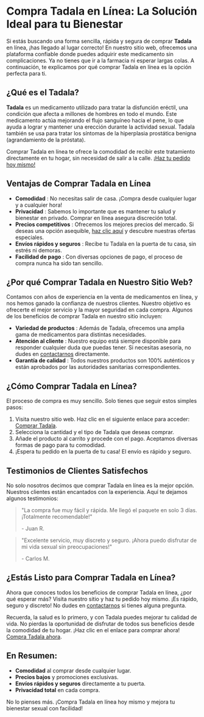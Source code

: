 # Compra Tadala en Línea: La Solución Ideal para tu Bienestar

Si estás buscando una forma sencilla, rápida y segura de comprar **Tadala** en línea, ¡has llegado al lugar correcto! En nuestro sitio web, ofrecemos una plataforma confiable donde puedes adquirir este medicamento sin complicaciones. Ya no tienes que ir a la farmacia ni esperar largas colas. A continuación, te explicamos por qué comprar Tadala en línea es la opción perfecta para ti.

## ¿Qué es el Tadala?

**Tadala** es un medicamento utilizado para tratar la disfunción eréctil, una condición que afecta a millones de hombres en todo el mundo. Este medicamento actúa mejorando el flujo sanguíneo hacia el pene, lo que ayuda a lograr y mantener una erección durante la actividad sexual. Tadala también se usa para tratar los síntomas de la hiperplasia prostática benigna (agrandamiento de la próstata).

Comprar Tadala en línea te ofrece la comodidad de recibir este tratamiento directamente en tu hogar, sin necesidad de salir a la calle. [¡Haz tu pedido hoy mismo!](https://tinyurl.com/buytadala)

## Ventajas de Comprar Tadala en Línea

- **Comodidad** : No necesitas salir de casa. ¡Compra desde cualquier lugar y a cualquier hora!
- **Privacidad** : Sabemos lo importante que es mantener tu salud y bienestar en privado. Comprar en línea asegura discreción total.
- **Precios competitivos** : Ofrecemos los mejores precios del mercado. Si deseas una opción asequible, [haz clic aquí](https://tinyurl.com/buytadala) y descubre nuestras ofertas especiales.
- **Envíos rápidos y seguros** : Recibe tu Tadala en la puerta de tu casa, sin estrés ni demoras.
- **Facilidad de pago** : Con diversas opciones de pago, el proceso de compra nunca ha sido tan sencillo.

## ¿Por qué Comprar Tadala en Nuestro Sitio Web?

Contamos con años de experiencia en la venta de medicamentos en línea, y nos hemos ganado la confianza de nuestros clientes. Nuestro objetivo es ofrecerte el mejor servicio y la mayor seguridad en cada compra. Algunos de los beneficios de comprar Tadala en nuestro sitio incluyen:

- **Variedad de productos** : Además de Tadala, ofrecemos una amplia gama de medicamentos para distintas necesidades.
- **Atención al cliente** : Nuestro equipo está siempre disponible para responder cualquier duda que puedas tener. Si necesitas asesoría, no dudes en [contactarnos](https://tinyurl.com/buytadala) directamente.
- **Garantía de calidad** : Todos nuestros productos son 100% auténticos y están aprobados por las autoridades sanitarias correspondientes.

## ¿Cómo Comprar Tadala en Línea?

El proceso de compra es muy sencillo. Solo tienes que seguir estos simples pasos:

1. Visita nuestro sitio web. Haz clic en el siguiente enlace para acceder: [Comprar Tadala](https://tinyurl.com/buytadala).
2. Selecciona la cantidad y el tipo de Tadala que deseas comprar.
3. Añade el producto al carrito y procede con el pago. Aceptamos diversas formas de pago para tu comodidad.
4. ¡Espera tu pedido en la puerta de tu casa! El envío es rápido y seguro.

## Testimonios de Clientes Satisfechos

No solo nosotros decimos que comprar Tadala en línea es la mejor opción. Nuestros clientes están encantados con la experiencia. Aquí te dejamos algunos testimonios:

> "La compra fue muy fácil y rápida. Me llegó el paquete en solo 3 días. ¡Totalmente recomendable!"
> 
> <footer>- Juan R.</footer>

> "Excelente servicio, muy discreto y seguro. ¡Ahora puedo disfrutar de mi vida sexual sin preocupaciones!"
> 
> <footer>- Carlos M.</footer>

## ¿Estás Listo para Comprar Tadala en Línea?

Ahora que conoces todos los beneficios de comprar Tadala en línea, ¿por qué esperar más? Visita nuestro sitio y haz tu pedido hoy mismo. ¡Es rápido, seguro y discreto! No dudes en [contactarnos](https://tinyurl.com/buytadala) si tienes alguna pregunta.

Recuerda, la salud es lo primero, y con Tadala puedes mejorar tu calidad de vida. No pierdas la oportunidad de disfrutar de todos sus beneficios desde la comodidad de tu hogar. ¡Haz clic en el enlace para comprar ahora! [Compra Tadala ahora](https://tinyurl.com/buytadala).

## En Resumen:

- **Comodidad** al comprar desde cualquier lugar.
- **Precios bajos** y promociones exclusivas.
- **Envíos rápidos y seguros** directamente a tu puerta.
- **Privacidad total** en cada compra.

No lo pienses más. ¡Compra Tadala en línea hoy mismo y mejora tu bienestar sexual con facilidad!
